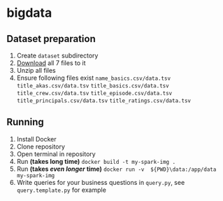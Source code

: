 # bigdata

## Dataset preparation
1. Create `dataset` subdirectory
2. [Download](https://datasets.imdbws.com/) all 7 files to it
3. Unzip all files
4. Ensure following files exist
`name_basics.csv/data.tsv`
`title_akas.csv/data.tsv`
`title_basics.csv/data.tsv`
`title_crew.csv/data.tsv`
`title_episode.csv/data.tsv`
`title_principals.csv/data.tsv`
`title_ratings.csv/data.tsv`

## Running
1. Install Docker
2. Clone repository
3. Open terminal in repository
4. Run **(takes long time)** `docker build -t my-spark-img .`
5. Run **(takes _even longer_ time)** `docker run -v  ${PWD}\data:/app/data my-spark-img `
6. Write queries for your business questions in `query.py`, see `query.template.py` for example

